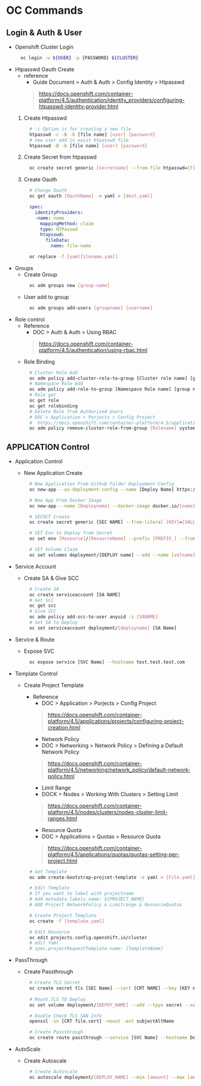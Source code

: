 # OC Commands
## Login & Auth & User
* Openshift Cluster Login
    ```bash
      oc login -u ${USER} -p {PASSWORD} ${CLUSTER}
    ```
* Htpasswd Oauth Create  
    - reference 
        * Guide Document > Auth & Auth > Config Identity > Htpasswd
        > https://docs.openshift.com/container-platform/4.5/authentication/identity_providers/configuring-htpasswd-identity-provider.html
    1. Create Htpasswd
        ```bash
          # -c Option is for creating a new file
          htpasswd -c -B -b [file name] [user] [password]
          # new user add in exist htpasswd file 
          htpasswd -B -b [file name] [user] [password]
        ```
    2. Create Secret from htpasswd
        ```bash
          oc create secret generic [secretname] --from-file htpasswd=[file-name] -n openshift-config
        ```
    3. Create Oauth 
        ```bash
          # Change Oauth 
          oc get oauth [OauthName] -o yaml > [dest.yaml]
        ```
        ```yaml
          spec:
            identityProviders:
            -name: name
              mappingMethod: claim
              type: HTPasswd
              htapsswd:
                fileData:
                  name: file-name
        ```
        ```bash
          oc replace -f [yamlfilename.yaml]
        ```
* Groups
    - Create Group
        ```bash
          oc adm groups new [group-name]
        ```
    - User add to group
        ```bash
          oc adm groups add-users [groupname] [username]
        ```
* Role control
    - Reference
        * DOC > Auth & Auth > Using RBAC
        > https://docs.openshift.com/container-platform/4.5/authentication/using-rbac.html
    - Role Binding
        ```bash
          # Cluster Role Add
          oc adm policy add-cluster-role-to-group [Cluster role name] [group name]
          # Namespace Role Add
          oc adm policy add-role-to-group [Namespace Role name] [group name]
          # Role get 
          oc get role
          oc get rolebinding
          # Delete Role from Authorized Users
          # DOC > Application > Porjects > Config Project
          #  https://docs.openshift.com/container-platform/4.5/applications/projects/configuring-project-creation.html
          oc adm policy remove-cluster-role-from-group [Rolename] system:authenticated:oauth
        ```
## APPLICATION Control
* Application Control
    - New Application Create
        ```bash
          # New Application From Github Folder Deployment-Config
          oc new-app --as-deployment-config --name [Deploy Name] https://github.com/Repo --context-dir [dirname] -e [ENV Key]=[ENV Value]

          # New App From Docker Image
          oc new-app --name [Deployname] --docker-image docker.io/[name]/[repo]:[tag] -e [Env Key]=[Env Value]

          # SECRCT Create
          oc create secret generic [SEC NAME] --from-literal [KEY]=[VALUE]

          # SET Env to Deploy from Secret
          oc set env [Resource]/[ResourceName] --prefix [PREFIX_] --from secrct/[SC NAME]

          # SET Volume Claim
          oc set volumes deployment/[DEPLOY name] --add --name [volname] --type pvc --claim-size [SIZE] --claim-mode rwo --mount-path [PATH]
        ```
* Service Account
    - Create SA & Give SCC
        ```bash
          # Create SA
          oc create serviceaccount [SA NAME]
          # Get SCC
          oc get scc
          # Give SCC
          oc adm policy add-scc-to-user anyuid -z [SANAME]
          # Set SA to Deploy
          oc set serviceaccount deployment/[deployname] [SA Name]
        ```
* Service & Route
    - Expose SVC
        ```bash
          oc expose service [SVC Name] --hostname test.test.test.com
        ```
* Template Control
    - Create Project Template
        * Reference
            - DOC > Application > Porjects > Config Project
            >  https://docs.openshift.com/container-platform/4.5/applications/projects/configuring-project-creation.html
            - Network Policy 
            - DOC > Networking > Network Policy > Defining a Default Network Policy
            > https://docs.openshift.com/container-platform/4.5/networking/network_policy/default-network-policy.html
            - Limit Range
            - DOCK > Nodes > Working With Clusters > Setting Limit
            > https://docs.openshift.com/container-platform/4.5/nodes/clusters/nodes-cluster-limit-ranges.html
            - Resource Quota
            - DOC > Applications > Quotas > Resource Quota 
            > https://docs.openshift.com/container-platform/4.5/applications/quotas/quotas-setting-per-project.html
            
        ```bash
          # Get Template
          oc adm create-bootstrap-projcet-template -o yaml > [File.yaml]

          # Edit Template
          # If you want to label with projectname
          # Add metadata.labels.name: ${PROJECT_NAME}
          # ADD Project NetworkPolicy & Limitrange & ResourceQuotas

          # Create Project Template
          oc create -f [template.yaml]

          # Edit Resource
          oc edit projects.config.openshift.io/cluster
          # edit Yaml
          # spec.projectRequestTemplate.name: [TemplateName]
        ```

* PassThrough
    - Create Passthrough
        ```bash
          # Create TLS Secret
          oc create secret tls [SEC Name] --cert [CRT NAME] --key [KEY name]
          
          # Mount TLS TO Deploy
          oc set volume deployment/[DEPOY_NAME] --add --tpye secret --secret-name [SEC Name] --mount-path [TLS Path]

          # Double Check TLS SAN Info
          openssl -in [CRT file.cert] -noout -ext subjectAltName

          # Create Passthrough
          oc create route passthrough --service [SVC Name] --hostname Domain.name.com
        ```
* AutoScale
    - Create Autoscale
        ```bash
          # Create Autoscale
          oc autoscale deployment/[DEPLOY_NAME] --min [amount] --max [amount] --cpu-percent [PERCENT]
        ```